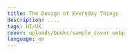 ```yaml
---
title: The Design of Everyday Things
description: ....
tags: UI/UX
cover: uploads/books/sample_cover.webp
language: en
---
```

